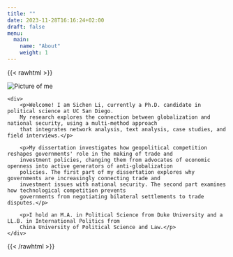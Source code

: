 ```yaml
---
title: ""
date: 2023-11-28T16:16:24+02:00
draft: false
menu:
  main:
    name: "About"
    weight: 1
---
```


{{< rawhtml >}}
<div class="content-wrapper">
    <img src="/img/me.JPG" alt="Picture of me" style="margin-right: 20px;">

    <div>
        <p>Welcome! I am Sichen Li, currently a Ph.D. candidate in political science at UC San Diego. 
        My research explores the connection between globalization and national security, using a multi-method approach 
        that integrates network analysis, text analysis, case studies, and field interviews.</p>

        <p>My dissertation investigates how geopolitical competition reshapes governments' role in the making of trade and
        investment policies, changing them from advocates of economic openness into active generators of anti-globalization 
        policies. The first part of my dissertation explores why governments are increasingly connecting trade and 
        investment issues with national security. The second part examines how technological competition prevents 
        governments from negotiating bilateral settlements to trade disputes.</p>

        <p>I hold an M.A. in Political Science from Duke University and a LL.B. in International Politics from 
        China University of Political Science and Law.</p>
    </div>
</div>
{{< /rawhtml >}}
